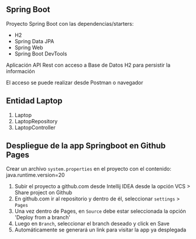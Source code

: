 ## Spring Boot

Proyecto Spring Boot con las dependencias/starters:
* H2
* Spring Data JPA
* Spring Web
* Spring Boot DevTools

Aplicación API Rest con acceso a Base de Datos H2 para persistir la información

El acceso se puede realizar desde Postman o navegador

## Entidad Laptop
1. Laptop
2. LaptopRepository
3. LaptopController

## Despliegue de la app Springboot en Github Pages
Crear un archivo `system.properties` en el proyecto con el contenido:
java.runtime.version=20

1. Subir el proyecto a github.com desde Intellij IDEA desde la opción VCS > Share project on Github
2. En github.com ir al repositorio y dentro de él, seleccionar `settings` > `Pages`
3. Una vez dentro de Pages, en `Source` debe estar seleccionada la opción 'Deploy from a branch'
4. Luego en `Branch`, seleccionar el branch deseado y click en Save
5. Automáticamente se generará un link para visitar la app ya desplegada